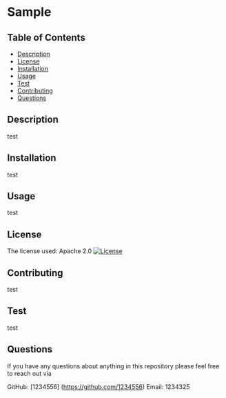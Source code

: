 # Sample

  ## Table of Contents 
  - [Description](#description)
  - [License](#license)
  - [Installation](#installation)
  - [Usage](#usage)
  - [Test](#test)
  - [Contributing](#contributing)
  - [Questions](#questions)

  ## Description 
  test

  ## Installation
  test

  ## Usage
  test
  
  ## License
  The license used: Apache 2.0
  [![License](https://img.shields.io/badge/License-Apache%202.0-blue.svg)](https://opensource.org/licenses/Apache-2.0)

  ## Contributing
  test

  ## Test
  test
  ## Questions
  If you have any questions about anything in this repository please feel free to reach out via

 
 GitHub: [1234556] (https://github.com/1234556) 
 Email: 1234325